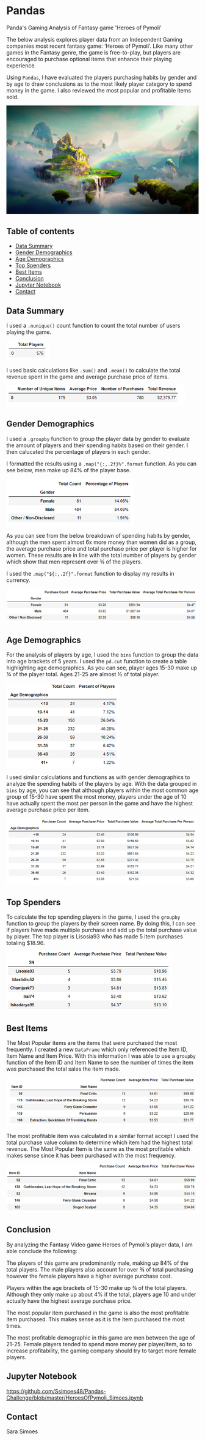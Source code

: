 # Pandas
Panda's Gaming Analysis of Fantasy game 'Heroes of Pymoli'

The below analysis explores player data from an Independent Gaming companies most recent fantasy game: ‘Heroes of Pymoli’. Like many other games in the Fantasy genre, the game is free-to-play, but players are encouraged to purchase optional items that enhance their playing experience. 

Using `Pandas`, I have evaluated the players purchasing habits by gender and by age to draw conclusions as to the most likely player category to spend money in the game. I also reviewed the most popular and profitable items sold. 


![Pymoli](Images/Fantasy.png)


## Table of contents
* [Data Summary](#data-summary)
* [Gender Demographics](#gender-demographics)
* [Age Demographics](#age-demographics)
* [Top Spenders](#top-spenders)
* [Best Items](#best-items)
* [Conclusion](#conclusion)
* [Jupyter Notebook](#jupyter-notebook)
* [Contact](#contact)

## Data Summary

I used a `.nunique()` count function to count the total number of users playing the game. 

![Total Players](Images/player_count.PNG)

I used basic calculations like `.sum()` and `.mean()` to calculate the total revenue spent in the game and average purchase price of items.

![Purchasing Analysis By Gender](Images/purchasing_analysis_total.PNG)

## Gender Demographics

I used a `.groupby` function to group the player data by gender to evaluate the amount of players and their spending habits based on their gender. I then calucated the percentage of players in each gender. 

I formatted the results using a `.map("{:,.2f}%".format` function. As you can see below, men make up 84% of the player base. 

![Gender Demographics](Images/gender_demo.PNG)

As you can see from the below breakdown of spending habits by gender, although the men spent almost 6x more money than women did as a group, the average purchase price and total purchase price per player is higher for women. These results are in line with the total number of players by gender which show that men represent over ¾ of the players. 

I used the `.map("${:,.2f}".format` function to display my results in currency. 

![Purchasing Analysis By Gender](Images/purchase_analysis_gender.PNG)

## Age Demographics

For the analysis of players by age, I used the `bins` function to group the data into age brackets of 5 years. I used the `pd.cut` function to create a table highlighting age demographics. As you can see, player ages 15-30 make up ¾ of the player total. Ages 21-25 are almost ½ of total player. 

![Age Demographics](Images/age_demo.PNG)

I used similar calculations and functions as with gender demographics to analyze the spending habits of the players by age. With the data grouped in `bins` by age, you can see that although players within the most common age group of 15-30 have spent the most money, players under the age of 10 have actually spent the most per person in the game and have the highest average purchase price per item. 

![Purchasing Analysis By Age](Images/purchase_analysis_age.PNG)

## Top Spenders

To calculate the top spending players in the game, I used the `groupby` function to group the players by their screen name. By doing this, I can see if players have made multiple purchase and add up the total purchase value by player. The top player is Lisosia93 who has made 5 item purchases totaling $18.96. 

![Top Spenders](Images/top_spender.PNG)

## Best Items

The Most Popular items are the items that were purchased the most frequently. I created a new `DataFrame` which only referenced the Item ID, Item Name and Item Price. With this information I was able to use a `groupby` function of the Item ID and Item Name to see the number of times the item was purchased the total sales the item made. 

![Most Popular Item](Images/pop_item.PNG)

The most profitable item was calculated in a similar format accept I used the total purchase value column to determine which item had the highest total revenue. The Most Popular Item is the same as the most profitable which makes sense since it has been purchased with the most frequency. 

![Most Profitable Item](Images/most_profitable_item.PNG)

## Conclusion

By analyzing the Fantasy Video game Heroes of Pymoli’s player data, I am able conclude the following:

The players of this game are predominantly male, making up 84% of the total players. The male players also account for over ¾ of total purchasing however the female players have a higher average purchase cost. 

Players within the age brackets of 15-30 make up ¾ of the total players. Although they only make up about 4% if the total, players age 10 and under actually have the highest average purchase price. 

The most popular item purchased in the game is also the most profitable item purchased. This makes sense as it is the item purchased the most times. 

The most profitable demographic in this game are men between the age of 21-25. Female players tended to spend more money per player/item, so to increase profitability, the gaming company should try to target more female players. 


## Jupyter Notebook

https://github.com/Ssimoes48/Pandas-Challenge/blob/master/HeroesOfPymoli_Simoes.ipynb

## Contact
Sara Simoes


